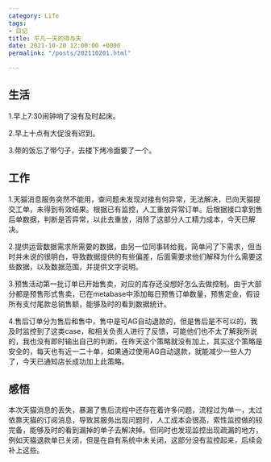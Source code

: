 ```yaml
---
category: Life
tags:
- 日记
title: 平凡一天的得与失
date: 2021-10-20 12:00:00 +0000
permalink: "/posts/202110201.html"

---
```

## 生活

1.早上7:30闹钟响了没有及时起床。

2.早上十点有大促没有迟到。

3.带的饭忘了带勺子，去楼下烤冷面要了一个。

## 工作

1.天猫消息服务突然不能用，查问题未发现对接有何异常，无法解决，已向天猫提交工单，未得到有效结果。根据已有监控，人工重放异常订单。后根据接口拿到售后单数据，判断是否异常，以此去重放，消除了这部分人工精力成本，今天已解决。

2.提供运营数据需求所需要的数据，由另一位同事转给我，简单问了下需求，但当时并未说的很明白，导致数据提供的有些偏差，后面需要求他们解释为什么需要这些数据，以及数据范围，并提供文字说明。

3.预售活动第一批订单已开始售卖，对应的库存还没想好怎么去做控制。由于大部分都是预售形式售卖，已在metabase中添加每日预售订单数量，预售定金，假设所有支付尾款总销售额，能够及时的看到数据统计。

4.售后订单分为售后和售中，售中是可AG自动退款的，但是售后是不可以的，我及时监控到了这类case，和相关负责人进行了反馈，可能他们也不太了解我所说的，我也没有即时输出自己的判断，在昨天这个策略就没有加上，其实这个策略是安全的，每天也有近一二十单，如果通过使用AG自动退款，就能减少一些人力了，今天已通知店长成功加上此策略。

## 感悟

本次天猫消息的丢失，暴漏了售后流程中还存在着许多问题，流程过为单一，太过依靠天猫的订阅消息，导致其服务出现问题时，人工成本会很高，索性监控做的较完备，能够及时的看到漏掉的单子去解决掉。但同时也发现监控出现疏漏的地方，例如天猫退款单已关闭，但是在自有系统中未关闭，这部分没有监控起来，后续会补上这些。